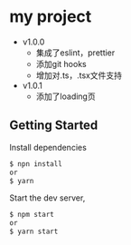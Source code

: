 # my project

* v1.0.0
  * 集成了eslint，prettier
  * 添加git hooks
  * 增加对.ts，.tsx文件支持
* v1.0.1
  * 添加了loading页

## Getting Started

Install dependencies

```bash
$ npn install
or
$ yarn
```

Start the dev server,

```bash
$ npm start
or
$ yarn start
```
